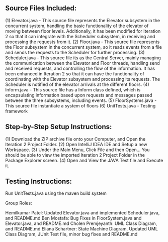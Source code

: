 ## Source Files Included:

(1) Elevator.java - This source file represents the Elevator subsystem in the concurrent system, handling the basic functionality of the elevator of moving between floor levels. 
     Additionally, it has been modified for Iteration 2 so that it can integrate with the Scheduler subsystem, in receiving and processing the requests from it. 
(2) Floor.java - This source file represents the Floor subsystem in the concurrent system, so it reads events from a file and sends the requests to the Scheduler for further processing.
(3) Scheduler.java - This source file its as the Central Server, mainly managing the communication between the Elevator and Floor threads, handling send and received requests, and controlling the flow of the information.
      It has been enhanced in Iteration 2 so that it can have the functionality of coordinating with the Elevator subsystem and processing its requests. The Scheduler is notified of the elevator arrivals at the different floors.
(4) Inform.java - This source file has a Inform class defined, which is encapsulating information based upon requests and messages passed between the three subsystems, including events.
(5) FloorSystems.java - This source file instantiate a system of floors
(6) UnitTests.java - Testing framework


## Step-by-Step Setup Instructions:

(1) Download the ZIP archive file onto your Computer, and Open the Iteration 2 Project Folder. 
(2) Open IntelliJ IDEA IDE and Setup a new Workspace. 
(3) Under the Main Menu, Click File and then Open… You should be able to view the imported Iteration 2 Project Folder in the Package Explorer screen.
(4) Open and View the JAVA Test file and Execute it.

## Testing Instructions:

Run UnitTests.java using the maven build system

Group Roles:

Hemilkumar Patel: Updated Elevator.java and implemented Scheduler.java, and README.md
Ben Mostafa: Bug Fixes in FloorSystem.java and Elevator.java, and README.md
Cholen Premjeyanth: UML Class Diagram, and README.md
Eliana Schartner: State Machine Diagram, Updated UML Class Diagram, JUnit Test file, minor bug fixes and README.md
